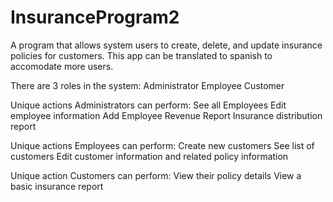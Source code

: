 # InsuranceProgram2
A program that allows system users to create, delete, and update insurance policies for customers.
This app can be translated to spanish to accomodate more users.

There are 3 roles in the system:
Administrator
Employee
Customer

Unique actions Administrators can perform:
See all Employees
Edit employee information
Add Employee
Revenue Report
Insurance distribution report

Unique actions Employees can perform:
Create new customers
See list of customers
Edit customer information and related policy information

Unique action Customers can perform:
View their policy details
View a basic insurance report
